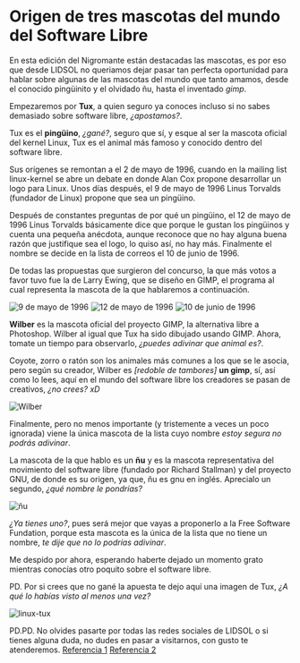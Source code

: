 

# Origen de tres mascotas del mundo del Software Libre

En esta edición del Nigromante están destacadas las mascotas, es por eso que desde LIDSOL no queriamos  dejar pasar tan perfecta oportunidad para hablar sobre algunas de las mascotas del mundo que tanto amamos, desde el conocido pingüinito y el olvidado ñu, hasta el inventado *gimp*.

Empezaremos por **Tux**, a quien seguro ya conoces incluso si no sabes demasiado sobre software libre, *¿apostamos?*.

Tux es el **pingüino**, *¿gané?*, seguro que sí, y esque al ser la mascota oficial del kernel Linux, Tux es el animal más famoso y conocido  dentro del software libre.

Sus orígenes se remontan a el 2 de mayo de 1996, cuando en la mailing list linux-kernel se abre un debate en donde Alan Cox propone desarrollar un logo para Linux. Unos días después, el 9 de mayo de 1996 Linus Torvalds (fundador de Linux) propone que sea un pingüino.

Después de constantes preguntas de por qué un pingüino, el 12 de mayo de 1996 Linus Torvalds básicamente dice que porque le gustan los pingüinos y cuenta una pequeña anécdota, aunque reconoce que no hay alguna buena razón que justifique sea el logo, lo quiso así, no hay más. Finalmente el nombre se decide en la lista de correos el 10 de junio de 1996.

De todas las propuestas que surgieron del concurso, la que más votos a favor tuvo fue la de Larry Ewing, que se diseño en GIMP, el programa al cual representa la mascota de la que hablaremos a continuación.

![9 de mayo de 1996](material/linus-pinguino.png)
![12 de mayo de 1996](material/linus-explica.png)
![10 de junio de 1996](material/tux.png)


**Wilber** es la mascota oficial del proyecto GIMP, la alternativa libre a Photoshop. Wilber al igual que Tux ha sido dibujado usando GIMP. Ahora, tomate un tiempo para observarlo, *¿puedes adivinar que animal es?*.

 Coyote, zorro o ratón son los animales más comunes a los que se le asocia, pero según su creador, Wilber es *[redoble de tambores]* **un gimp**, sí, así como lo lees, aquí en el mundo del software libre los creadores se pasan de creativos, *¿no crees? xD*

![Wilber](material/wilber-gimp.png)

Finalmente, pero no menos importante (y tristemente a veces un poco ignorada) viene la única mascota de la lista cuyo nombre *estoy segura no podrás adivinar*.

La mascota de la que hablo es un **ñu** y es la mascota representativa del movimiento del software libre (fundado por Richard Stallman) y del proyecto GNU, de donde es su origen, ya que, ñu es gnu en inglés.
Aprecialo un segundo, *¿qué nombre le pondrías?*

![ñu](material/gnu.png)

*¿Ya tienes uno?*, pues será mejor que vayas a proponerlo a la Free Software Fundation, porque esta mascota es la única de la lista que no tiene un nombre, *te dije que no lo podrías adivinar*.

Me despido por ahora, esperando haberte dejado un momento grato mientras conocías otro poquito sobre el software libre.

PD. Por si crees que no gané la apuesta te dejo aquí una imagen de Tux, *¿A qué lo habías visto al menos una vez?*

![linux-tux](material/tux-face.png)

PD.PD. No olvides pasarte por todas las redes sociales de LIDSOL o si tienes alguna duda, no dudes en pasar a visitarnos, con gusto te atenderemos.
[Referencia 1](http://vivaelsoftwarelibre.com/la-mascota-de-linux-es-un-pinguino/)
[Referencia 2]()
